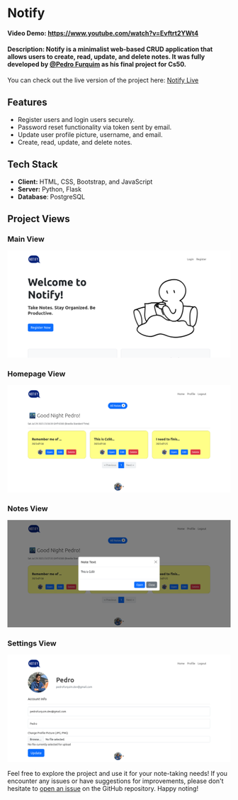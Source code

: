 # Notify
#### Video Demo:  <https://www.youtube.com/watch?v=Evftrt2YWt4>
#### Description: Notify is a minimalist web-based CRUD application that allows users to create, read, update, and delete notes. It was fully developed by [@Pedro Furquim](https://github.com/devpedrofurquim) as his final project for Cs50.

You can check out the live version of the project here: [Notify Live](https://notify-mg43.onrender.com/)

## Features

- Register users and login users securely.
- Password reset functionality via token sent by email.
- Update user profile picture, username, and email.
- Create, read, update, and delete notes.

## Tech Stack

- **Client:** HTML, CSS, Bootstrap, and JavaScript
- **Server:** Python, Flask
- **Database**: PostgreSQL

## Project Views

### Main View
![Main View](website/static/imgs/main_page.png)

### Homepage View
![Homepage View](website/static/imgs/homepage.png)

### Notes View
![Notes View](website/static/imgs/notes_page.png)

### Settings View
![Settings View](website/static/imgs/settings.png)

Feel free to explore the project and use it for your note-taking needs! If you encounter any issues or have suggestions for improvements, please don't hesitate to [open an issue](https://github.com/devpedrofurquim/notify/issues) on the GitHub repository. Happy noting!
